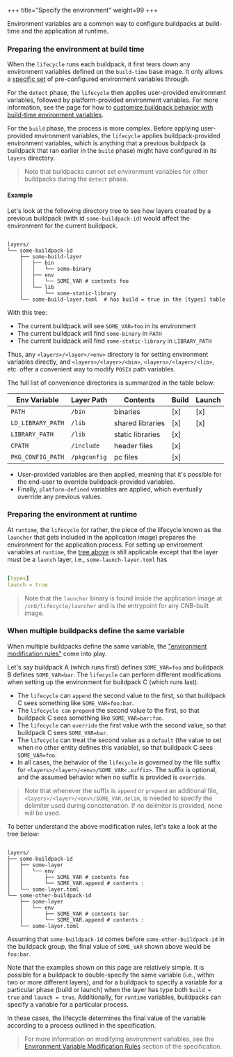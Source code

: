 +++
title="Specify the environment"
weight=99
+++

Environment variables are a common way to configure buildpacks at build-time and the application at runtime.

<!--more-->

### Preparing the environment at build time

When the `lifecycle` runs each buildpack, it first tears down any environment variables defined on the `build-time` base image. It only allows a [specific set](https://github.com/buildpacks/lifecycle/blob/a43d5993a4f2cc23c44b6480ba2ab09fe81d57ed/env/build.go#L9-L19) of pre-configured environment variables through.

For the `detect` phase, the `lifecycle` then applies user-provided environment variables, followed by platform-provided environment variables. For more information, see the page for how to [customize buildpack behavior with build-time environment variables](https://buildpacks.io/docs/for-app-developers/how-to/build-inputs/configure-build-time-environment/).

For the `build` phase, the process is more complex. Before applying user-provided environment variables, the `lifecycle` applies buildpack-provided environment variables, which is anything that a previous buildpack (a buildpack that ran earlier in the `build` phase) might have configured in its `layers` directory.

>Note that buildpacks cannot set environment variables for other buildpacks during the `detect` phase.

#### Example

Let's look at the following directory tree to see how layers created by a previous buildpack (with id `some-buildpack-id`) would affect the environment for the current buildpack.

```text

layers/
└── some-buildpack-id
    ├── some-build-layer
    │   ├── bin
    │   │   └── some-binary
    │   ├── env
    │   │   └── SOME_VAR # contents foo
    │   └── lib
    │       └── some-static-library
    └── some-build-layer.toml  # has build = true in the [types] table

```

With this tree:

* The current buildpack will see `SOME_VAR=foo` in its environment
* The current buildpack will find `some-binary` in `PATH`
* The current buildpack will find `some-static-library` in `LIBRARY_PATH`

Thus, any `<layers>/<layer>/<env>` directory is for setting environment variables directly, and `<layers>/<layer>/<bin>`, `<layers>/<layer>/<lib>`, etc. offer a convenient way to modify `POSIX` path variables.

The full list of convenience directories is summarized in the table below:

| Env Variable                               | Layer Path   | Contents         | Build | Launch |
|--------------------------------------------|--------------|------------------|-------|--------|
| `PATH`                                     | `/bin`       | binaries         | [x]   | [x]    |
| `LD_LIBRARY_PATH`                          | `/lib`       | shared libraries | [x]   | [x]    |
| `LIBRARY_PATH`                             | `/lib`       | static libraries | [x]   |        |
| `CPATH`                                    | `/include`   | header files     | [x]   |        |
| `PKG_CONFIG_PATH`                          | `/pkgconfig` | pc files         | [x]   |        |

* User-provided variables are then applied, meaning that it's possible for the end-user to override buildpack-provided variables.
* Finally, `platform-defined` variables are applied, which eventually override any previous values.

### Preparing the environment at runtime

At `runtime`, the `lifecycle` (or rather, the piece of the lifecycle known as the `launcher` that gets included in the application image) prepares the environment for the application process.
For setting up environment variables at `runtime`, the [tree above](#example) is still applicable except that the layer must be a `launch` layer, i.e., `some-launch-layer.toml` has

```yaml

[types]
launch = true

```

>Note that the `launcher` binary is found inside the application image at `/cnb/lifecycle/launcher` and is the entrypoint for any CNB-built image.

### When multiple buildpacks define the same variable

When multiple buildpacks define the same variable, the ["environment modification rules"](https://github.com/buildpacks/spec/blob/main/buildpack.md#environment-variable-modification-rules) come into play.

Let's say buildpack A (which runs first) defines `SOME_VAR=foo` and buildpack B defines `SOME_VAR=bar`. The `lifecycle` can perform different modifications when setting up the environment for buildpack C (which runs last).

* The `lifecycle` can `append` the second value to the first, so that buildpack C sees something like `SOME_VAR=foo:bar`.
* The `lifecycle can` `prepend` the second value to the first, so that buildpack C sees something like `SOME_VAR=bar:foo`.
* The `lifecycle` can `override` the first value with the second value, so that buildpack C sees `SOME_VAR=bar`.
* The `lifecycle` can treat the second value as a `default` (the value to set when no other entity defines this variable), so that buildpack C sees `SOME_VAR=foo`.
* In all cases, the behavior of the `lifecycle` is governed by the file suffix for `<layers>/<layer>/<env>/SOME_VAR<.suffix>`. The suffix is optional, and the assumed behavior when no suffix is provided is `override`.

>Note that whenever the suffix is `append` or `prepend` an additional file, `<layers>/<layer>/<env>/SOME_VAR.delim`, is needed to specify the delimiter used during concatenation. If no delimiter is provided, none will be used.

To better understand the above modification rules, let's take a look at the tree below:

```text

layers/
├── some-buildpack-id
│   ├── some-layer
│   │   └── env
│   │       ├── SOME_VAR # contents foo
│   │       └── SOME_VAR.append # contents :
│   └── some-layer.toml
└── some-other-buildpack-id
    ├── some-layer
    │   └── env
    │       ├── SOME_VAR # contents bar
    │       └── SOME_VAR.append # contents :
    └── some-layer.toml

```

Assuming that `some-buildpack-id` comes before `some-other-buildpack-id` in the buildpack group, the final value of `SOME_VAR` shown above  would be `foo:bar`.

Note that the examples shown on this page are relatively simple. It is possible for a buildpack to double-specify the same variable (i.e., within two or more different layers), and for a buildpack to specify a variable for a particular phase (build or launch) when the layer has type both `build = true` and `launch = true`. Additionally, for `runtime` variables, buildpacks can specify a variable for a particular process.

In these cases, the lifecycle determines the final value of the variable according to a process outlined in the specification.

>For more information on modifying environment variables, see the [Environment Variable Modification Rules](https://github.com/buildpacks/spec/blob/main/buildpack.md#environment-variable-modification-rules) section of the specification.
